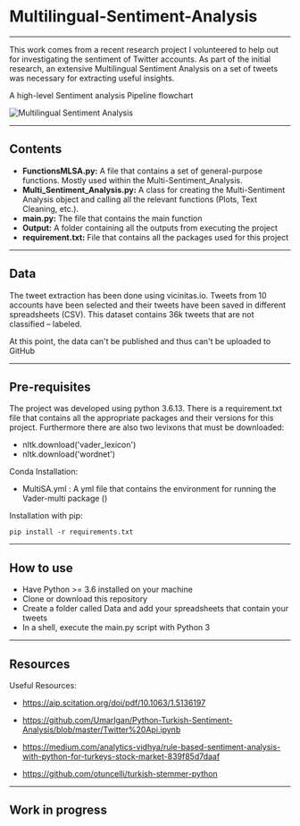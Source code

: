 # Multilingual-Sentiment-Analysis
---

This work comes from a recent research project I volunteered to help out for investigating the sentiment of Twitter accounts. As part of the initial research, an extensive Multilingual Sentiment Analysis on a set of tweets was necessary for extracting useful insights.

A high-level Sentiment analysis Pipeline flowchart

![Multilingual Sentiment Analysis](https://user-images.githubusercontent.com/32909949/166109672-2378697d-ed71-4ccc-bdf0-bf5a7d10b5cf.png)

---

## Contents
- **FunctionsMLSA.py:**  A file that contains a set of general-purpose functions. Mostly used within the Multi-Sentiment_Analysis.
- **Multi_Sentiment_Analysis.py:** A class for creating the Multi-Sentiment Analysis object and calling all the relevant functions (Plots, Text Cleaning, etc.).
- **main.py:** The file that contains the main function
- **Output:** A folder containing all the outputs from executing the project
- **requirement.txt:** File that contains all the packages used for this project

---

## Data
The tweet extraction has been done using vicinitas.io. Tweets from 10 accounts have been selected and their tweets have been saved in different spreadsheets (CSV).  This dataset contains 36k tweets that are not classified – labeled.

At this point, the data can't be published and thus can't be uploaded to GitHub

---

## Pre-requisites
The project was developed using python 3.6.13. There is a requirement.txt file that contains all the appropriate packages and their versions for this project.
Furthermore there are also two levixons that must be downloaded:
- nltk.download('vader_lexicon')
- nltk.download('wordnet')

Conda Installation:

- MultiSA.yml : A yml file that contains the environment for running the Vader-multi package ()

Installation with pip:

```pip install -r requirements.txt```

---

## How to use
- Have Python >= 3.6 installed on your machine
- Clone or download this repository
- Create a folder called Data and add your spreadsheets that contain your tweets
- In a shell, execute the main.py script with Python 3

---

## Resources

Useful Resources:

- https://aip.scitation.org/doi/pdf/10.1063/1.5136197

- https://github.com/UmarIgan/Python-Turkish-Sentiment-Analysis/blob/master/Twitter%20Api.ipynb

- https://medium.com/analytics-vidhya/rule-based-sentiment-analysis-with-python-for-turkeys-stock-market-839f85d7daaf

- https://github.com/otuncelli/turkish-stemmer-python

---

## Work in progress
